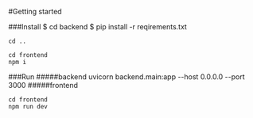 #Getting started

###Install
	$ cd backend
	$ pip install -r reqirements.txt

	cd ..
	
	cd frontend
	npm i

###Run
#####backend
	uvicorn backend.main:app --host 0.0.0.0 --port 3000
#####frontend

	cd frontend
	npm run dev

